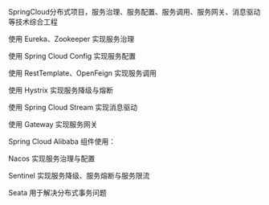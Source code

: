 SpringCloud分布式项目，服务治理、服务配置、服务调用、服务网关、消息驱动等技术综合工程

使用 Eureka、Zookeeper 实现服务治理

使用 Spring Cloud Config 实现服务配置

使用 RestTemplate、OpenFeign 实现服务调用

使用 Hystrix 实现服务降级与熔断

使用 Spring Cloud Stream 实现消息驱动

使用 Gateway 实现服务网关


Spring Cloud Alibaba 组件使用：

Nacos 实现服务治理与配置

Sentinel 实现服务降级、服务熔断与服务限流

Seata 用于解决分布式事务问题
